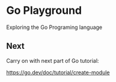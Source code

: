 
# Go Playground

Exploring the Go Programing language


## Next

Carry on with next part of Go tutorial:

https://go.dev/doc/tutorial/create-module
